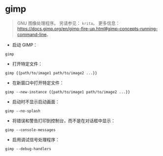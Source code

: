 # gimp

> GNU 图像处理程序。
> 另请参见： `krita`。
> 更多信息： <https://docs.gimp.org/en/gimp-fire-up.html#gimp-concepts-running-command-line>。

- 启动 GIMP：

`gimp`

- 打开特定文件：

`gimp {{path/to/image1 path/to/image2 ...}}`

- 在新窗口中打开特定文件：

`gimp --new-instance {{path/to/image1 path/to/image2 ...}}`

- 启动时不显示启动画面：

`gimp --no-splash`

- 将错误和警告打印到控制台，而不是在对话框中显示：

`gimp --console-messages`

- 启用调试信号处理程序：

`gimp --debug-handlers`